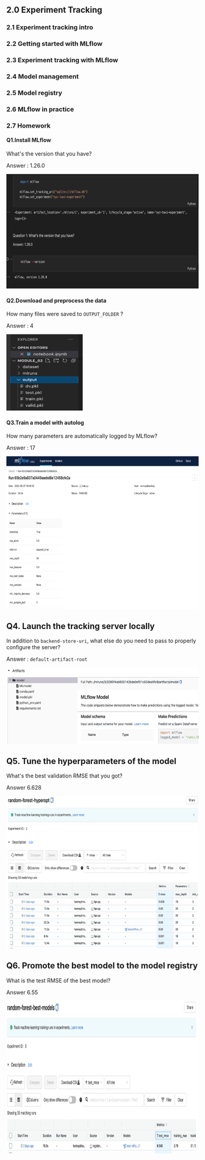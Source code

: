  ## 2.0 Experiment Tracking

### 2.1 Experiment tracking intro

### 2.2 Getting started with MLflow

### 2.3 Experiment tracking with MLflow 

### 2.4 Model management 

### 2.5 Model registry 

### 2.6 MLflow in practice 

### 2.7 Homework 

 #### Q1.Install MLflow 
 What's the version that you have?
     
 Answer : 1.26.0 
 
<img src="https://raw.githubusercontent.com/tanmaybhardwaj/mlops-zoomcamp/main/02-experiment-tracking/images/mlflow_version.png" width="800" height="300">

#### Q2.Download and preprocess the data 
  How many files were saved to `OUTPUT_FOLDER` ?
     
  Answer : 4
  
<img src="https://raw.githubusercontent.com/tanmaybhardwaj/mlops-zoomcamp/main/02-experiment-tracking/images/number_of_files.png" width="200" height="200"> 

#### Q3.Train a model with autolog 
  How many parameters are automatically logged by MLflow?
    
  Answer : 17 
  
<img src="https://raw.githubusercontent.com/tanmaybhardwaj/mlops-zoomcamp/main/02-experiment-tracking/images/number_of_parameters.png" width="800" height="400">

## Q4. Launch the tracking server locally
In addition to `backend-store-uri`, what else do you need to pass to properly configure the server?

Answer : `default-artifact-root`

<img src="https://raw.githubusercontent.com/tanmaybhardwaj/mlops-zoomcamp/main/02-experiment-tracking/images/artifact_location.png" width="600" height="200">

## Q5. Tune the hyperparameters of the model
What's the best validation RMSE that you got?

Answer 6.628

<img src="https://raw.githubusercontent.com/tanmaybhardwaj/mlops-zoomcamp/main/02-experiment-tracking/images/best_validation_rmse.png" width="700" height="400">

## Q6. Promote the best model to the model registry

What is the test RMSE of the best model?

Answer 6.55
  
<img src="https://raw.githubusercontent.com/tanmaybhardwaj/mlops-zoomcamp/main/02-experiment-tracking/images/best_test_rmse.png" width="700" height="400">


